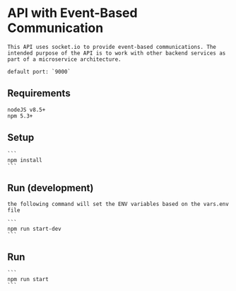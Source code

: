 # API with Event-Based Communication

	This API uses socket.io to provide event-based communications. The intended purpose of the API is to work with other backend services as part of a microservice architecture.

	default port: `9000`

## Requirements

	nodeJS v8.5+
	npm 5.3+

## Setup

	```
	npm install
	```

## Run (development)

	the following command will set the ENV variables based on the vars.env file

	```
	npm run start-dev
	```

## Run

	```
	npm run start
	```
